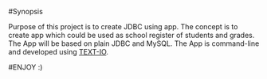 #Synopsis

Purpose of this project is to create JDBC using app. The concept is to
create app which could be used as school register of students and grades.
The App will be based on plain JDBC and MySQL. The App is command-line and
developed using [TEXT-IO](https://github.com/beryx/text-io).

#ENJOY :)
